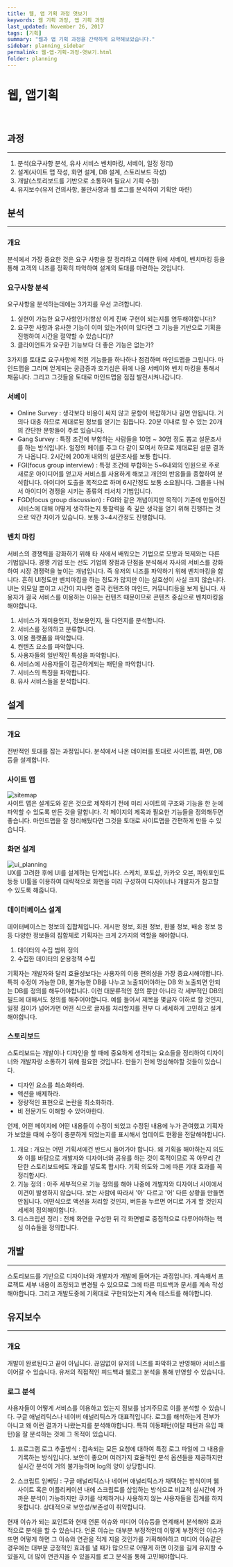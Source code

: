 ```yaml
---
title: 웹, 앱 기획 과정 엿보기
keywords: 웹 기획 과정, 앱 기획 과정
last_updated: November 26, 2017
tags: [기획]
summary: "웹과 앱 기획 과정을 간략하게 요약해보았습니다."
sidebar: planning_sidebar
permalink: 웹-앱-기획-과정-엿보기.html
folder: planning
---
```


# 웹, 앱기획
<br>

## 과정
---
1. 분석(요구사항 분석, 유사 서비스 벤치마킹, 서베이, 일정 정리)
2. 설계(사이트 맵 작성, 화면 설계, DB 설계, 스토리보드 작성)
3. 개발(스토리보드를 기반으로 소통하며 필요시 기획 수정)
4. 유지보수(유저 건의사항, 불만사항과 웹 로그를 분석하여 기획안 마련)

## 분석
---

### 개요

분석에서 가장 중요한 것은 요구 사항을 잘 정리하고 이해한 뒤에 서베이, 벤치마킹 등을 통해 고객의 니즈를 정확히 파악하여 설계의 토대를 마련하는 것입니다.

### 요구사항 분석

요구사항을 분석하는데에는 3가지를 우선 고려합니다.

1. 실현이 가능한 요구사항인가(항상 이게 진짜 구현이 되는지를 염두해야합니다)?
2. 요구한 사항과 유사한 기능이 이미 있는가(이미 있다면 그 기능을 기반으로 기획을 진행하여 시간을 절약할 수 있습니다)?
3. 클라이언트가 요구한 기능보다 더 좋은 기능은 없는가?

3가지를 토대로 요구사항에 적힌 기능들을 하나하나 점검하며 마인드맵을 그립니다. 마인드맵을 그리며 얻게되는 궁금증과 호기심은 뒤에 나올 서베이와 벤치 마킹을 통해서 채웁니다. 그리고 그것들을 토대로 마인드맵을 점점 발전시켜나갑니다.

### 서베이

- Online Survey : 생각보다 비용이 싸지 않고 문항이 복잡하거나 길면 안됩니다. 거의다 대충 하므로 제대로된 정보를 얻기는 힘듭니다. 20분 이내로 할 수 있는 20개의 간단한 문항들이 주로 있습니다.
- Gang Survey : 특정 조건에 부합하는 사람들을 10명 ~ 30명 정도 뽑고 설문조사를 하는 방식입니다. 일정의 페이를 주고 다 같이 모여서 하므로 제대로된 설문 결과가 나옵니다. 2시간에 200개 내외의 설문조사를 보통 합니다.
- FGI(focus group interview) : 특정 조건에 부합하는 5~6내외의 인원으로 주로 새로운 아이디어를 얻고자 서비스를 사용하게 해보고 개인의 반응들을 종합하여 분석합니다. 아이디어 도출을 목적으로 하며 6시간정도 보통 소요됩니다. 그룹을 나눠서 아이디어 경쟁을 시키는 종류의 리서치 기법입니다.
- FGD(focus group discussion) : FGI와 같은 개념이지만 목적이 기존에 만들어진 서비스에 대해 어떻게 생각하는지 통찰력을 즉 깊은 생각을 얻기 위해 진행하는 것으로 약간 차이가 있습니다. 보통 3~4시간정도 진행합니다.

### 벤치 마킹

서비스의 경쟁력을 강화하기 위해 타 사에서 배워오는 기법으로 모방과 복제와는 다른 기법입니다. 경쟁 기업 또는 선도 기업의 장점과 단점을 분석해서 자사의 서비스를 강화하여 시장 경쟁력을 높이는 개념입니다. 즉 유저의 니즈를 파악하기 위해 벤치마킹을 합니다. 흔히 UI정도만 벤치마킹을 하는 정도가 많지만 이는 실효성이 사실 크지 않습니다. UI는 외모일 뿐이고 시간이 지나면 결국 컨텐츠와 마인드, 커뮤니티등을 보게 됩니다. 사용자가 결국 서비스를 이용하는 이유는 컨텐츠 때문이므로 콘텐츠 중심으로 벤치마킹을 해야합니다.

1. 서비스가 재미용인지, 정보용인지, 둘 다인지를 분석합니다.
2. 서비스를 정의하고 분류합니다.
3. 이용 플랫폼을 파악합니다.
4. 컨텐츠 요소를 파악합니다.
5. 사용자들의 일반적인 특성을 파악합니다.
6. 서비스에 사용자들이 접근하게되는 패턴을 파악합니다.
7. 서비스의 특징을 파악합니다.
8. 유사 서비스들을 분석합니다.


## 설계
---

### 개요

전반적인 토대를 잡는 과정입니다. 분석에서 나온 데이터를 토대로 사이트맵, 화면, DB 등을 설계합니다.

### 사이트 맵

![sitemap](https://zerobugplz.github.io/images/studying/sitemap.jpg)  
사이트 맵은 설계도와 같은 것으로 제작하기 전에 미리 사이트의 구조와 기능을 한 눈에 파악할 수 있도록 만든 것을 말합니다. 각 페이지의 제목과 필요한 기능들을 정의해두면 좋습니다. 마인드맵을 잘 정리해뒀다면 그것을 토대로 사이트맵을 간편하게 만들 수 있습니다.

### 화면 설계

![ui_planning](https://zerobugplz.github.io/images/studying/ui_planning.jpg)  
UX를 고려한 후에 UI를 설계하는 단계입니다. 스케치, 포토샵, 카카오 오븐, 파워포인트 등등 UI툴을 이용하여 대략적으로 화면을 미리 구성하여 디자이너나 개발자가 참고할 수 있도록 해줍니다.

### 데이터베이스 설계

데이터베이스는 정보의 집합체입니다. 게시판 정보, 회원 정보, 환불 정보, 배송 정보 등등 다양한 정보들의 집합체로 기획자는 크게 2가지의 역할을 해야합니다.  

1. 데이터의 수집 범위 정의
2. 수집한 데이터의 운용정책 수립
  
기획자는 개발자와 달리 효율성보다는 사용자의 이용 편의성을 가장 중요시해야합니다. 특히 수정이 가능한 DB, 불가능한 DB를 나누고 노출되어야하는 DB 와 노출되면 안되는 DB를 정의를 해두어야합니다. 이런 대분류적인 정의 뿐만 아니라 각 세부적인 DB의 필드에 대해서도 정의를 해주어야합니다. 예를 들어서 제목을 몇글자 이하로 할 것인지, 일정 길이가 넘어가면 어떤 식으로 글자를 처리할지를 전부 다 세세하게 고민하고 설계해야합니다.  

### 스토리보드

스토리보드는 개발이나 디자인을 할 때에 중요하게 생각되는 요소들을 정리하여 디자이너와 개발자랑 소통하기 위해 필요한 것입니다. 만들기 전에 명심해야할 것들이 있습니다.  

- 디자인 요소를 최소화하라.
- 액션을 배제하라.
- 정량적인 표현으로 논란을 최소화하라.
- 비 전문가도 이해할 수 있어야한다.

언제, 어떤 페이지에 어떤 내용들이 수정이 되었고 수정된 내용에 누가 관여했고 기획자가 보았을 때에 수정이 충분하게 되었는지를 표시해서 업데이트 현황을 전달해야합니다.  

1. 개요 : 개요는 어떤 기획서에건 반드시 들어가야 합니다. 왜 기획을 해야하는지 의도와 이를 바탕으로 개발자와 디자이너와 공유를 하는 것이 목적이므로 꼭 아무리 간단한 스토리보드에도 개요를 넣도록 합시다. 기획 의도와 그에 따른 기대 효과를 꼭 정리합시다.
2. 기능 정의 : 아주 세부적으로 기능 정의를 해야 나중에 개발자와 디자이너 사이에서 이견이 발생하지 않습니다. 보는 사람에 따라서 '아' 다르고 '어' 다른 상황을 만들면 안됩니다. 어떤식으로 액션을 처리할 것인지, 버튼을 누르면 어디로 가게 할 것인지 세세히 정의해야합니다.
3. 디스크립션 정리 : 전체 화면을 구성한 뒤 각 화면별로 중점적으로 다루어야하는 핵심 이슈들을 정의합니다.

## 개발
---

스토리보드를 기반으로 디자이너와 개발자가 개발에 들어가는 과정입니다. 계속해서 프로젝트 세부 내용이 조정되고 변경될 수 있으므로 그에 따른 피드백과 문서를 계속 작성해야합니다. 그리고 개발도중에 기획대로 구현되었는지 계속 테스트를 해야합니다.

## 유지보수
---

### 개요

개발이 완료된다고 끝이 아닙니다. 끊임없이 유저의 니즈를 파악하고 반영해야 서비스를 이어갈 수 있습니다. 유저의 직접적인 피드백과 웹로그 분석을 통해 반영할 수 있습니다.

### 로그 분석

사용자들이 어떻게 서비스를 이용하고 있는지 정보를 남겨주므로 이를 분석할 수 있습니다. 구글 애널리틱스나 네이버 애널리틱스가 대표적입니다. 로그를 해석하는게 전부가 아니고 왜 이런 결과가 나왔는지를 분석해야합니다. 특히 이동패턴(이탈 패턴과 유입 패턴)을 잘 분석하는 것에 그 목적이 있습니다.  

1. 프로그램 로그 추출방식 : 접속되는 모든 요청에 대하여 특정 로그 파일에 그 내용을 기록하는 방식입니다. 보안이 좋으며 여러가지 효율적인 분석 옵션들을 제공하지만 실시간 분석이 거의 불가능하며 log의 양이 상당합니다.

2. 스크립트 임베딩 : 구글 애널리틱스나 네이버 애널리틱스가 채택하는 방식이며 웹 사이트 혹은 어플리케이션 내에 스크립트를 삽입하는 방식으로 비교적 실시간에 가까운 분석이 가능하지만 쿠키를 삭제하거나 사용하지 않는 사용자들을 집계를 하지 못합니다. 상대적으로 보안성/보존성이 취약합니다.

현재 이슈가 되는 포인트와 현재 언론 이슈와 미디어 이슈등을 연계해서 분석해야 효과적으로 분석을 할 수 있습니다. 언론 이슈는 대부분 부정적인데 이렇게 부정적인 이슈가 뜨면 어떻게 하면 그 이슈와 연관을 적게 지을 것인가를 기획해야하고 미디어 이슈같은 경우에는 대부분 긍정적인 효과를 낼 때가 많으므로 어떻게 하면 이것을 길게 유지할 수 있을지, 더 많이 연관지을 수 있을지를 로그 분석을 통해 고민해야합니다.  
